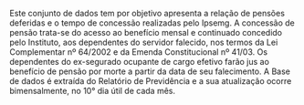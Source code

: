 Este conjunto de dados tem por objetivo apresenta a relação de pensões deferidas e o tempo de concessão realizadas pelo Ipsemg.
A concessão de pensão trata-se do acesso ao benefício mensal e continuado concedido pelo Instituto, aos dependentes do servidor falecido, nos termos da Lei Complementar nº 64/2002 e da Emenda Constitucional nº 41/03. Os dependentes do ex-se­gurado ocupante de cargo efetivo farão jus ao benefício de pensão por morte a partir da data de seu falecimento.
A Base de dados é extraída do Relatório de Previdência e a sua atualização ocorre bimensalmente, no 10° dia útil de cada mês.
